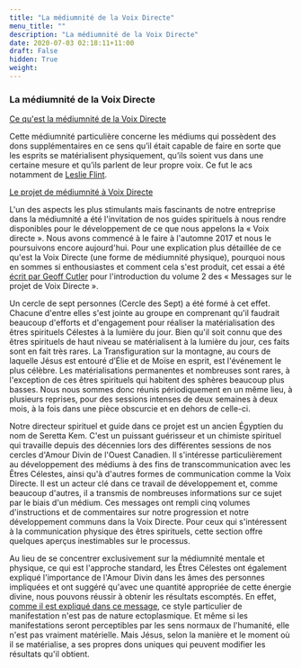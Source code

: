 ```yaml
---
title: "La médiumnité de la Voix Directe"
menu_title: ""
description: "La médiumnité de la Voix Directe"
date: 2020-07-03 02:18:11+11:00
draft: False
hidden: True
weight:
---
```

### La médiumnité de la Voix Directe

<u>Ce qu'est la médiumnité de la Voix Directe</u> 

Cette médiumnité particulière concerne les médiums qui possèdent des dons supplémentaires en ce sens qu’il était capable de faire en sorte que les esprits se matérialisent physiquement, qu’ils soient vus dans une certaine mesure et qu’ils parlent de leur propre voix. Ce fut le acs notamment de [Leslie Flint](https://en.wikipedia.org/wiki/Leslie_Flint).

<u>Le projet de médiumnité à Voix Directe</u> 

L'un des aspects les plus stimulants mais fascinants de notre entreprise dans la médiumnité a été l'invitation de nos guides spirituels à nous rendre disponibles pour le développement de ce que nous appelons la « Voix directe ». Nous avons commencé à le faire à l'automne 2017 et nous le poursuivons encore aujourd'hui. Pour une explication plus détaillée de ce qu'est la Voix Directe (une forme de médiumnité physique), pourquoi nous en sommes si enthousiastes et comment cela s'est produit, cet essai a été [écrit par Geoff Cutler](/11-fr-mediumship/11-4-fr-direct-voice-mediumship/11-4-2-fr-the-context-of-the-direct-voice-project/) pour l'introduction du volume 2 des « Messages sur le projet de Voix Directe ».

Un cercle de sept personnes (Cercle des Sept) a été formé à cet effet. Chacune d'entre elles s'est jointe au groupe en comprenant qu'il faudrait beaucoup d'efforts et d'engagement pour réaliser la matérialisation des êtres spirituels Célestes à la lumière du jour. Bien qu'il soit connu que des êtres spirituels de haut niveau se matérialisent à la lumière du jour, ces faits sont en fait très rares. La Transfiguration sur la montagne, au cours de laquelle Jésus est entouré d’Élie et de Moïse en esprit, est l'événement le plus célèbre. Les matérialisations permanentes et nombreuses sont rares, à l'exception de ces êtres spirituels qui habitent des sphères beaucoup plus basses. Nous nous sommes donc réunis périodiquement en un même lieu, à plusieurs reprises, pour des sessions intenses de deux semaines à deux mois, à la fois dans une pièce obscurcie et en dehors de celle-ci.

Notre directeur spirituel et guide dans ce projet est un ancien Égyptien du nom de Seretta Kem. C'est un puissant guérisseur et un chimiste spirituel qui travaille depuis des décennies lors des différentes sessions de nos cercles d'Amour Divin de l'Ouest Canadien. Il s'intéresse particulièrement au développement des médiums à des fins de transcommunication avec les Êtres Célestes, ainsi qu'à d'autres formes de communication comme la Voix Directe. Il est un acteur clé dans ce travail de développement et, comme beaucoup d'autres, il a transmis de nombreuses informations sur ce sujet par le biais d'un médium. Ces messages ont rempli cinq volumes d'instructions et de commentaires sur notre progression et notre développement communs dans la Voix Directe. Pour ceux qui s'intéressent à la communication physique des êtres spirituels, cette section offre quelques aperçus inestimables sur le processus.

Au lieu de se concentrer exclusivement sur la médiumnité mentale et physique, ce qui est l'approche standard, les Êtres Célestes ont également expliqué l'importance de l'Amour Divin dans les âmes des personnes impliquées et ont suggéré qu'avec une quantité appropriée de cette énergie divine, nous pouvons réussir à obtenir les résultats escomptés. En effet, [comme il est expliqué dans ce message](/fr-contemporary-messages/fr-contemporary-messages-by-date-order/fr-contemporary-messages-2018/fr-2018-10-10-2-af-seretta-kem/), ce style particulier de manifestation n'est pas de nature ectoplasmique. Et même si les manifestations seront perceptibles par les sens normaux de l'humanité, elle n'est pas vraiment matérielle. Mais Jésus, selon la manière et le moment où il se matérialise, a ses propres dons uniques qui peuvent modifier les résultats qu'il obtient.
